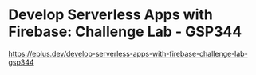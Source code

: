 # Develop Serverless Apps with Firebase: Challenge Lab - GSP344

<https://eplus.dev/develop-serverless-apps-with-firebase-challenge-lab-gsp344>
